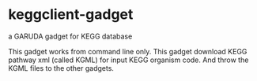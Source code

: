 # keggclient-gadget
a GARUDA gadget for KEGG database

This gadget works from command line only.
This gadget download KEGG pathway xml (called KGML) for input KEGG organism code.
And throw the KGML files to the other gadgets.

